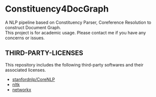 # Constituency4DocGraph
A NLP pipeline based on Constituency Parser, Coreference Resolution to construct Document Graph.  
This project is for academic usage. Please contact me if you have any concerns or issues.


## THIRD-PARTY-LICENSES

This repository includes the following third-party softwares and their associated licenses.

- [stanfordnlp/CoreNLP](https://github.com/stanfordnlp/CoreNLP)
- [nltk](https://github.com/nltk/nltk)
- [networkx](https://github.com/networkx/networkx)
